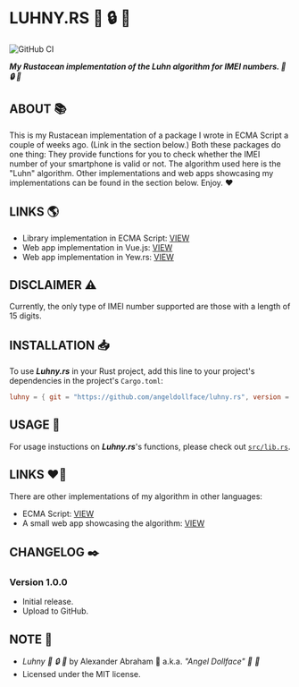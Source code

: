 # LUHNY.RS :iphone: :lock: :crab:

![GitHub CI](https://github.com/angeldollface/luhny.rs/actions/workflows/rust.yml/badge.svg)

***My Rustacean implementation of the Luhn algorithm for IMEI numbers. :iphone: :lock: :crab:***

## ABOUT :books:

This is my Rustacean implementation of a package I wrote in ECMA Script a couple of weeks ago. (Link in the section below.) Both these packages do one thing: They provide functions for you to check whether the IMEI number of your smartphone is valid or not. The algorithm used here is the "Luhn" algorithm. Other implementations and web apps showcasing my implementations can be found in the section below. Enjoy. :heart:

## LINKS :earth_americas:

- Library implementation in ECMA Script: [VIEW](https://github.com/angeldollface/luhny)
- Web app implementation in Vue.js: [VIEW](https://github.com/angeldollface/ceramic)
- Web app implementation in Yew.rs: [VIEW](https://github.com/angeldollface/ceramic.rs)

## DISCLAIMER :warning:

Currently, the only type of IMEI number supported are those with a length of 15 digits.

## INSTALLATION :inbox_tray:

To use ***Luhny.rs*** in your Rust project, add this line to your project's dependencies in the project's `Cargo.toml`:

```TOML
luhny = { git = "https://github.com/angeldollface/luhny.rs", version = "1.0.0" }
```

## USAGE :hammer:

For usage instuctions on ***Luhny.rs***'s functions, please check out [`src/lib.rs`](src/lib.rs).

## LINKS :heart_on_fire:

There are other implementations of my algorithm in other languages:

- ECMA Script: [VIEW](https://github.com/angeldollface/luhny)
- A small web app showcasing the algorithm: [VIEW](https://github.com/angeldollface/ceramic)

## CHANGELOG :black_nib:

### Version 1.0.0

- Initial release.
- Upload to GitHub.

## NOTE :scroll:

- *Luhny :iphone: :lock: :crab:* by Alexander Abraham :black_heart: a.k.a. *"Angel Dollface" :dolls: :ribbon:*
- Licensed under the MIT license.
